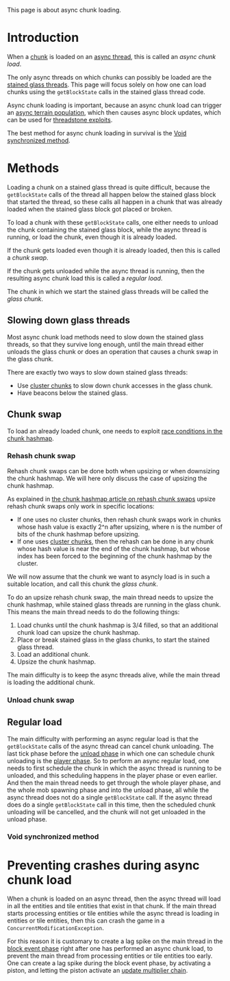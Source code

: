 This page is about async chunk loading.

# Introduction

When a [chunk](chunk.md) is loaded on an [async thread](../threads.md), this is called an *async chunk load*.

The only async threads on which chunks can possibly be loaded are the [stained glass threads](../threads.md#stained-glass-threads).
This page will focus solely on how one can load chunks using the `getBlockState` calls in the stained glass thread code.

Async chunk loading is important, because an async chunk load can trigger an [async terrain population](population.md#glass-threads-causing-async-updates), which then causes async block updates,
which can be used for [threadstone exploits](../async-line.md#applications).

The best method for async chunk loading in survival is the [Void synchronized method](#void-synchronized-method).

# Methods
Loading a chunk on a stained glass thread is quite difficult, because the `getBlockState` calls of the thread all happen below the stained glass block that started the thread,
so these calls all happen in a chunk that was already loaded when the stained glass block got placed or broken.

To load a chunk with these `getBlockState` calls, one either needs to unload the chunk containing the stained glass block, while the async thread is running,
or load the chunk, even though it is already loaded.

If the chunk gets loaded even though it is already loaded, then this is called a *chunk swap*.

If the chunk gets unloaded while the async thread is running, then the resulting async chunk load this is called a *regular load*.

The chunk in which we start the stained glass threads will be called the *glass chunk*.

## Slowing down glass threads

Most async chunk load methods need to slow down the stained glass threads, so that they survive long enough, until the main thread either unloads the glass chunk or does an operation that causes a chunk swap in the glass chunk.

There are exactly two ways to slow down stained glass threads:
- Use [cluster chunks](chunk-hashmap.md#cluster-chunks) to slow down chunk accesses in the glass chunk.
- Have beacons below the stained glass.




## Chunk swap
To load an already loaded chunk, one needs to exploit [race conditions in the chunk hashmap](chunk-hashmap.md#race-conditions).


### Rehash chunk swap
Rehash chunk swaps can be done both when upsizing or when downsizing the chunk hashmap.
We will here only discuss the case of upsizing the chunk hashmap.

As explained in [the chunk hashmap article on rehash chunk swaps](chunk-hashmap.md#get-rehash) upsize rehash chunk swaps only work in specific locations:
- If one uses no cluster chunks, then rehash chunk swaps work in chunks whose hash value is exactly 2^n after upsizing, where n is the number of bits of the chunk hashmap before upsizing.
- If one uses [cluster chunks](chunk-hashmap.md#cluster-chunks), then the rehash can be done in any chunk whose hash value is near the end of the chunk hashmap, but whose index has been forced to the beginning of the chunk hashmap by the cluster.

We will now assume that the chunk we want to asyncly load is in such a suitable location, and call this chunk the *glass chunk*.

To do an upsize rehash chunk swap, the main thread needs to upsize the chunk hashmap, while stained glass threads are running in the glass chunk.
This means the main thread needs to do the following things:
1. Load chunks until the chunk hashmap is 3/4 filled, so that an additional chunk load can upsize the chunk hashmap.
2. Place or break stained glass in the glass chunks, to start the stained glass thread.
3. Load an additional chunk.
4. Upsize the chunk hashmap.

The main difficulty is to keep the async threads alive, while the main thread is loading the additional chunk.





### Unload chunk swap

## Regular load

The main difficulty with performing an async regular load is that the `getBlockState` calls of the async thread can cancel chunk unloading.
The last tick phase before the [unload phase](../tick-phases.md#chunk-unloading) in which one can schedule chunk unloading is the [player phase](../tick-phases.md#player-phase).
So to perform an async regular load, one needs to first schedule the chunk in which the async thread is running to be unloaded, and this scheduling happens in the player phase or even earlier. And then the main thread needs to get through the whole player phase, and the whole mob spawning phase and into the unload phase, all while the async thread does not do a single `getBlockState` call.
If the async thread does do a single `getBlockState` call in this time, then the scheduled chunk unloading will be cancelled, and the chunk will not get unloaded in the unload phase.

### Void synchronized method



# Preventing crashes during async chunk load

When a chunk is loaded on an async thread, then the async thread will load in all the entities and tile entities that exist in that chunk.
If the main thread starts processing entities or tile entities while the async thread is loading in entities or tile entities, then this can crash the game in a `ConcurrentModificationException`.

For this reason it is customary to create a lag spike on the main thread in the [block event phase](../tick-phases.md#block-event-phase) right after one has performed an async chunk load, to prevent the main thread from processing entities or tile entities too early.
One can create a lag spike during the block event phase, by activating a piston, and letting the piston activate an [update multiplier chain](../update-multiplier.md#lag-spikes).

